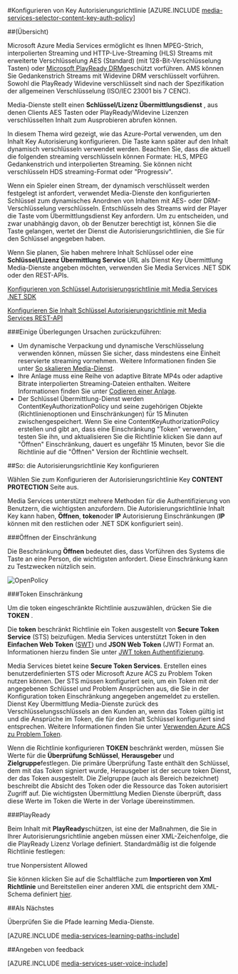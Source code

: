 <properties 
    pageTitle="Inhalt Schlüssel Autorisierungsrichtlinie über das Azure-Portal konfigurieren | Microsoft Azure" 
    description="Informationen Sie zum Konfigurieren einer Autorisierungsrichtlinie für einen Inhalt Schlüssel." 
    services="media-services" 
    documentationCenter="" 
    authors="juliako" 
    manager="erikre" 
    editor=""/>

<tags 
    ms.service="media-services" 
    ms.workload="media" 
    ms.tgt_pltfrm="na" 
    ms.devlang="na" 
    ms.topic="article" 
    ms.date="10/12/2016" 
    ms.author="juliako"/>



#<a name="configure-content-key-authorization-policy"></a>Konfigurieren von Key Autorisierungsrichtlinie
[AZURE.INCLUDE [media-services-selector-content-key-auth-policy](../../includes/media-services-selector-content-key-auth-policy.md)]


##<a name="overview"></a>(Übersicht)

Microsoft Azure Media Services ermöglicht es Ihnen MPEG-Strich, interpolierten Streaming und HTTP-Live-Streaming (HLS) Streams mit erweiterte Verschlüsselung AES (Standard) (mit 128-Bit-Verschlüsselung Tasten) oder [Microsoft PlayReady DRM](https://www.microsoft.com/playready/overview/)geschützt vorführen. AMS können Sie Gedankenstrich Streams mit Widevine DRM verschlüsselt vorführen. Sowohl die PlayReady Widevine verschlüsselt sind nach der Spezifikation der allgemeinen Verschlüsselung (ISO/IEC 23001 bis 7 CENC).

Media-Dienste stellt einen **Schlüssel/Lizenz Übermittlungsdienst** , aus denen Clients AES Tasten oder PlayReady/Widevine Lizenzen verschlüsselten Inhalt zum Ausprobieren abrufen können.

In diesem Thema wird gezeigt, wie das Azure-Portal verwenden, um den Inhalt Key Autorisierung konfigurieren. Die Taste kann später auf den Inhalt dynamisch verschlüsseln verwendet werden. Beachten Sie, dass die aktuell die folgenden streaming verschlüsseln können Formate: HLS, MPEG Gedankenstrich und interpolierten Streaming. Sie können nicht verschlüsseln HDS streaming-Format oder "Progressiv".

Wenn ein Spieler einen Stream, der dynamisch verschlüsselt werden festgelegt ist anfordert, verwendet Media-Dienste den konfigurierten Schlüssel zum dynamisches Anordnen von Inhalten mit AES- oder DRM-Verschlüsselung verschlüsseln. Entschlüsseln des Streams wird der Player die Taste vom Übermittlungsdienst Key anfordern. Um zu entscheiden, und zwar unabhängig davon, ob der Benutzer berechtigt ist, können Sie die Taste gelangen, wertet der Dienst die Autorisierungsrichtlinien, die Sie für den Schlüssel angegeben haben.


Wenn Sie planen, Sie haben mehrere Inhalt Schlüssel oder eine **Schlüssel/Lizenz Übermittlung Service** URL als Dienst Key Übermittlung Media-Dienste angeben möchten, verwenden Sie Media Services .NET SDK oder den REST-APIs.

[Konfigurieren von Schlüssel Autorisierungsrichtlinie mit Media Services .NET SDK](media-services-dotnet-configure-content-key-auth-policy.md)

[Konfigurieren Sie Inhalt Schlüssel Autorisierungsrichtlinie mit Media Services REST-API](media-services-rest-configure-content-key-auth-policy.md)

###<a name="some-considerations-apply"></a>Einige Überlegungen Ursachen zurückzuführen:

- Um dynamische Verpackung und dynamische Verschlüsselung verwenden können, müssen Sie sicher, dass mindestens eine Einheit reservierte streaming vornehmen. Weitere Informationen finden Sie unter [So skalieren Media-Dienst](media-services-portal-manage-streaming-endpoints.md).
- Ihre Anlage muss eine Reihe von adaptive Bitrate MP4s oder adaptive Bitrate interpolierten Streaming-Dateien enthalten. Weitere Informationen finden Sie unter [Codieren einer Anlage](media-services-encode-asset.md).
- Der Schlüssel Übermittlung-Dienst werden ContentKeyAuthorizationPolicy und seine zugehörigen Objekte (Richtlinienoptionen und Einschränkungen) für 15 Minuten zwischengespeichert.  Wenn Sie eine ContentKeyAuthorizationPolicy erstellen und gibt an, dass eine Einschränkung "Token" verwenden, testen Sie ihn, und aktualisieren Sie die Richtlinie klicken Sie dann auf "Öffnen" Einschränkung, dauert es ungefähr 15 Minuten, bevor Sie die Richtlinie auf die "Öffnen" Version der Richtlinie wechselt.


##<a name="how-to-configure-the-key-authorization-policy"></a>So: die Autorisierungsrichtlinie Key konfigurieren

Wählen Sie zum Konfigurieren der Autorisierungsrichtlinie Key **CONTENT PROTECTION** Seite aus.

Media Services unterstützt mehrere Methoden für die Authentifizierung von Benutzern, die wichtigsten anzufordern. Die Autorisierungsrichtlinie Inhalt Key kann haben, **Öffnen**, **token**oder **IP** Autorisierung Einschränkungen (**IP** können mit den restlichen oder .NET SDK konfiguriert sein).

###<a name="open-restriction"></a>Öffnen der Einschränkung

Die Beschränkung **Öffnen** bedeutet dies, dass Vorführen des Systems die Taste an eine Person, die wichtigsten anfordert. Diese Einschränkung kann zu Testzwecken nützlich sein.

![OpenPolicy][open_policy]

###<a name="token-restriction"></a>Token Einschränkung

Um die token eingeschränkte Richtlinie auszuwählen, drücken Sie die **TOKEN** .

Die **token** beschränkt Richtlinie ein Token ausgestellt von **Secure Token Service** (STS) beizufügen. Media Services unterstützt Token in den **Einfachen Web Token** ([SWT](https://msdn.microsoft.com/library/gg185950.aspx#BKMK_2)) und **JSON Web Token** (JWT) Format an. Informationen hierzu finden Sie unter [JWT token Authentifizierung](http://www.gtrifonov.com/2015/01/03/jwt-token-authentication-in-azure-media-services-and-dynamic-encryption/).

Media Services bietet keine **Secure Token Services**. Erstellen eines benutzerdefinierten STS oder Microsoft Azure ACS zu Problem Token nutzen können. Der STS müssen konfiguriert sein, um ein Token mit der angegebenen Schlüssel und Problem Ansprüchen aus, die Sie in der Konfiguration token Einschränkung angegeben angemeldet zu erstellen. Dienst Key Übermittlung Media-Dienste zurück des Verschlüsselungsschlüssels an den Kunden an, wenn das Token gültig ist und die Ansprüche im Token, die für den Inhalt Schlüssel konfiguriert sind entsprechen. Weitere Informationen finden Sie unter [Verwenden Azure ACS zu Problem Token](http://mingfeiy.com/acs-with-key-services).

Wenn die Richtlinie konfigurieren **TOKEN** beschränkt werden, müssen Sie Werte für die **Überprüfung Schlüssel**, **Herausgeber** und **Zielgruppe**festlegen. Die primäre Überprüfung Taste enthält den Schlüssel, dem mit das Token signiert wurde, Herausgeber ist der secure token Dienst, der das Token ausgestellt. Die Zielgruppe (auch als Bereich bezeichnet) beschreibt die Absicht des Token oder die Ressource das Token autorisiert Zugriff auf. Die wichtigsten Übermittlung Medien Dienste überprüft, dass diese Werte im Token die Werte in der Vorlage übereinstimmen.

###<a name="playready"></a>PlayReady

Beim Inhalt mit **PlayReady**schützen, ist eine der Maßnahmen, die Sie in Ihrer Autorisierungsrichtlinie angeben müssen einer XML-Zeichenfolge, die die PlayReady Lizenz Vorlage definiert. Standardmäßig ist die folgende Richtlinie festlegen:

<PlayReadyLicenseResponseTemplate xmlns:i="http://www.w3.org/2001/XMLSchema-instance" xmlns="http://schemas.microsoft.com/Azure/MediaServices/KeyDelivery/PlayReadyTemplate/v1">
      <LicenseTemplates>
        <PlayReadyLicenseTemplate><AllowTestDevices>true</AllowTestDevices>
          <ContentKey i:type="ContentEncryptionKeyFromHeader" />
          <LicenseType>Nonpersistent</LicenseType>
          <PlayRight>
            <AllowPassingVideoContentToUnknownOutput>Allowed</AllowPassingVideoContentToUnknownOutput>
          </PlayRight>
        </PlayReadyLicenseTemplate>
      </LicenseTemplates>
    </PlayReadyLicenseResponseTemplate>

Sie können klicken Sie auf die Schaltfläche zum **Importieren von Xml Richtlinie** und Bereitstellen einer anderen XML die entspricht dem XML-Schema definiert [hier](https://msdn.microsoft.com/library/azure/dn783459.aspx).


##<a name="next-step"></a>Als Nächstes

Überprüfen Sie die Pfade learning Media-Dienste.

[AZURE.INCLUDE [media-services-learning-paths-include](../../includes/media-services-learning-paths-include.md)]

##<a name="provide-feedback"></a>Angeben von feedback

[AZURE.INCLUDE [media-services-user-voice-include](../../includes/media-services-user-voice-include.md)]





[open_policy]: ./media/media-services-portal-configure-content-key-auth-policy/media-services-protect-content-with-open-restriction.png
[token_policy]: ./media/media-services-key-authorization-policy/media-services-protect-content-with-token-restriction.png

